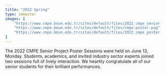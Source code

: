 ```yaml
---
title: "2022 Spring"
type: semester
images: [
    "https://www.cmpe.boun.edu.tr/sites/default/files/2022_cmpe_senior_project_prizes.jpg",
    "https://www.cmpe.boun.edu.tr/sites/default/files/cmpe-poster.png",
    "https://www.cmpe.boun.edu.tr/sites/default/files/2022_cmpe_poster_session.jpg"
]
---
```


The 2022 CMPE Senior Project Poster Sessions were held on June 13, Monday. Students, academics, and invited industry sector experts joined two sessions full of lively interaction. We heartily congratulate all of our senior students for their brilliant performances. 